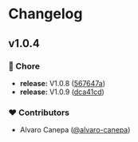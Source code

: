 # Changelog


## v1.0.4


### 🏡 Chore

- **release:** V1.0.8 ([567647a](https://github.com/planetadeleste/pinia-orm-core/commit/567647a))
- **release:** V1.0.9 ([dca41cd](https://github.com/planetadeleste/pinia-orm-core/commit/dca41cd))

### ❤️ Contributors

- Alvaro Canepa ([@alvaro-canepa](http://github.com/alvaro-canepa))


